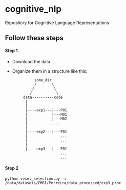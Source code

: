 # cognitive_nlp
Repository for Cognitive Language Representations

## Follow these steps
#### Step 1
- Download the data
- Organize them in a structure like this:

                some_dir
                /       \
               /         \
              /           \
           data----------code
            |
            |
            |----exp1---|---P01
            |           |---M01
            |           |---M02
            |           ...
            |
            |----exp2---|---P01
            |               ...
            |               ...
            |
            |----exp3---|---P01
                            ...
                            ...
            
#### Step 2

```python voxel_selection.py -i /data/datasets/FMRI/Perreira/data_processed/exp3_proc```
